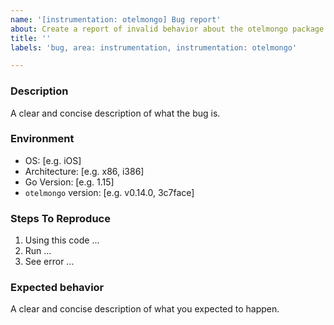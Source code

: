 ```yaml
---
name: '[instrumentation: otelmongo] Bug report'
about: Create a report of invalid behavior about the otelmongo package to help us improve
title: ''
labels: 'bug, area: instrumentation, instrumentation: otelmongo'

---
```


### Description

A clear and concise description of what the bug is.

### Environment

- OS: [e.g. iOS]
- Architecture: [e.g. x86, i386]
- Go Version: [e.g. 1.15]
- `otelmongo` version: [e.g. v0.14.0, 3c7face]

### Steps To Reproduce

1. Using this code ...
2. Run ...
3. See error ...

### Expected behavior

A clear and concise description of what you expected to happen.
